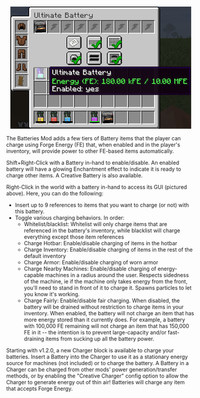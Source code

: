 <p align="center"><img src=".github/assets/batteries.png" /></p>
The Batteries Mod adds a few tiers of Battery items that the player can charge using Forge Energy (FE) that, when enabled and in the player's inventory, will provide power to other FE-based items automatically.

Shift+Right-Click with a Battery in-hand to enable/disable. An enabled battery will have a glowing Enchantment effect to indicate it is ready to charge other items.
A Creative Battery is also available.

Right-Click in the world with a battery in-hand to access its GUI (pictured above). Here, you can do the following:
  - Insert up to 9 references to items that you want to charge (or not) with this battery.
  - Toggle various charging behaviors. In order:
    - Whitelist/blacklist: Whitelist will only charge items that are referenced in the battery's inventory, while blacklist will charge everything except those item references
    - Charge Hotbar: Enable/disable charging of items in the hotbar
    - Charge Inventory: Enable/disable charging of items in the rest of the default inventory
    - Charge Armor: Enable/disable charging of worn armor
    - Charge Nearby Machines: Enable/disable charging of energy-capable machines in a radius around the user. Respects sidedness of the machine, ie if the machine only takes energy from the front, you'll need to stand in front of it to charge it. Spawns particles to let you know it's working.
    - Charge Fairly: Enable/disable fair charging. When disabled, the battery will be drained without restriction to charge items in your inventory. When enabled, the battery will not charge an item that has more energy stored than it currently does. For example, a battery with 100,000 FE remaining will not charge an item that has 150,000 FE in it -- the intention is to prevent large-capacity and/or fast-draining items from sucking up all the battery power.
  
Starting with v1.2.0, a new Charger block is available to charge your batteries. Insert a Battery into the Charger to use it as a stationary energy source for machines (not included) or to charge the battery. A Battery in a Charger can be charged from other mods' power generation/transfer methods, or by enabling the "Creative Charger" config option to allow the Charger to generate energy out of thin air!
Batteries will charge any item that accepts Forge Energy.
